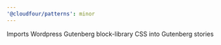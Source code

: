```yaml
---
'@cloudfour/patterns': minor
---
```


Imports Wordpress Gutenberg block-library CSS into Gutenberg stories
